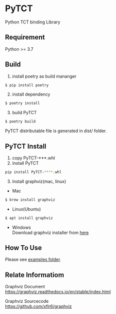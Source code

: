 # PyTCT
Python TCT binding Library

## Requirement
Python >= 3.7

## Build
1. install poetry as build mananger 
```bash
$ pip install poetry
```

2. install dependency
```bash
$ poetry install
```

3. build PyTCT
```bash
$ poetry build
```

PyTCT distributable file is generated in dist/ folder.

## PyTCT Install
1. copy PyTCT-***.whl
2. Install PyTCT
```bash
pip install PyTCT-****.whl
```
3. Install graphviz(mac, linux)
- Mac
```bash
$ brew install graphviz
```

- Linux(Ubuntu)
```bash
$ apt install graphviz
```

- Windows  
Download graphviz installer from [here](https://graphviz.org/download/)

## How To Use
Please see [examples folder](./examples).


## Relate Informatiom
Graphviz Document  
https://graphviz.readthedocs.io/en/stable/index.html

Graphviz Sourcecode  
https://github.com/xflr6/graphviz


